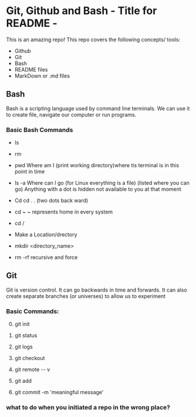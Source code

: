 # Git, Github and Bash - Title for README -

This is an amazing repo!
This repo covers the following concepts/ tools:
- Github
- Git
- Bash
- README files
- MarkDown or .md files


## Bash
Bash is a scripting language used by command line terminals.
We can use it to create file, navigate our computer or run programs.

### Basic Bash Commands
- ls
- rm
- pwd	Where am I
 (print working directory)where tis terminal is in this point in time


- ls -a Where can I go (for Linux everything is a file)
(listed where you can go)
 Anything with a dot is hidden not available to you at that moment

- Cd <directory> cd . . (two dots back ward)
-	cd ~ <home directory> ~ represents home in every system
-	cd /


- Make a Location/drectory
- mkdir <directory_name>

- rm -rf <directory> recursive and force

## Git
Git is version control.
It can go backwards in time and forwards.
It can also create separate branches (or universes) to allow us to experiment

### Basic Commands:
0) git init
0) git status
0) git logs
0) git checkout
0) git remote -- v

1) git add <file>
2) git commit -m 'meaningful message'

### what to do when you initiated a repo in the wrong place?
